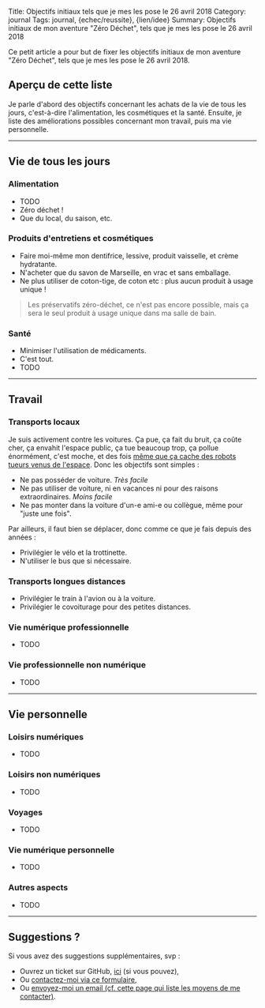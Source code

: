 Title: Objectifs initiaux tels que je mes les pose le 26 avril 2018
Category: journal
Tags: journal, {echec/reussite}, {lien/idee}
Summary: Objectifs initiaux de mon aventure "Zéro Déchet", tels que je mes les pose le 26 avril 2018

Ce petit article a pour but de fixer les objectifs initiaux de mon aventure "Zéro Déchet", tels que je mes les pose le 26 avril 2018.

## Aperçu de cette liste

Je parle d'abord des objectifs concernant les achats de la vie de tous les jours, c'est-à-dire l'alimentation, les cosmétiques et la santé.
Ensuite, je liste des améliorations possibles concernant mon travail, puis ma vie personnelle.

---

## Vie de tous les jours
### Alimentation
- TODO
- Zéro déchet !
- Que du local, du saison, etc.

### Produits d'entretiens et cosmétiques
- Faire moi-même mon dentifrice, lessive, produit vaisselle, et crème hydratante.
- N'acheter que du savon de Marseille, en vrac et sans emballage.
- Ne plus utiliser de coton-tige, de coton etc : plus aucun produit à usage unique !

> Les préservatifs zéro-déchet, ce n'est pas encore possible, mais ça sera le seul produit à usage unique dans ma salle de bain.

### Santé
- Minimiser l'utilisation de médicaments.
- C'est tout.
- TODO

---

## Travail
### Transports locaux

Je suis activement contre les voitures. Ça pue, ça fait du bruit, ça coûte cher, ça envahit l'espace public, ça tue beaucoup trop, ça pollue énormément, c'est moche, et des fois [même que ça cache des robots tueurs venus de l'espace](https://youtu.be/dxQxgAfNzyE?t=53).
Donc les objectifs sont simples :

- Ne pas posséder de voiture. *Très facile*
- Ne pas utiliser de voiture, ni en vacances ni pour des raisons extraordinaires. *Moins facile*
- Ne pas monter dans la voiture d'un-e ami-e ou collègue, même pour "juste une fois".

Par ailleurs, il faut bien se déplacer, donc comme ce que je fais depuis des années :

- Privilégier le vélo et la trottinette.
- N'utiliser le bus que si nécessaire.

### Transports longues distances
- Privilégier le train à l'avion ou à la voiture.
- Privilégier le covoiturage pour des petites distances.

### Vie numérique professionnelle
- TODO

### Vie professionnelle non numérique
- TODO

---

## Vie personnelle
### Loisirs numériques
- TODO

### Loisirs non numériques
- TODO

### Voyages
- TODO

### Vie numérique personnelle
- TODO

### Autres aspects
- TODO

---

## Suggestions ?

Si vous avez des suggestions supplémentaires, svp :

- Ouvrez un ticket sur GitHub, [ici](https://github.com/Naereen/Objectif-Zero-Dechet-2018/issues/new) (si vous pouvez),
- Ou [contactez-moi via ce formulaire](http://perso.crans.org/besson/contact/),
- Ou [envoyez-moi un email (cf. cette page qui liste les moyens de me contacter)](https://perso.crans.org/besson/callme.html).
